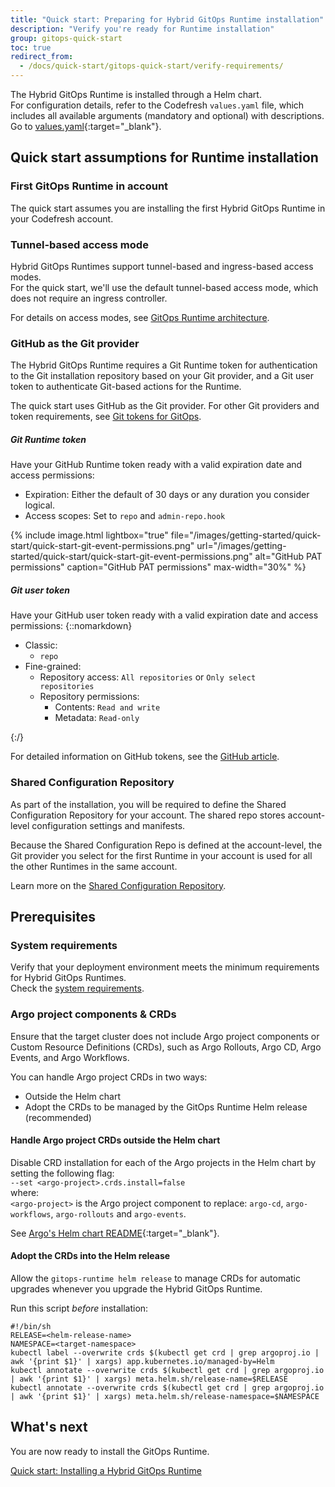 ```yaml
---
title: "Quick start: Preparing for Hybrid GitOps Runtime installation"
description: "Verify you're ready for Runtime installation"
group: gitops-quick-start
toc: true
redirect_from:
  - /docs/quick-start/gitops-quick-start/verify-requirements/
---
```




The Hybrid GitOps Runtime is installed through a Helm chart.  
For configuration details, refer to the Codefresh `values.yaml` file, which includes all available arguments (mandatory and optional) with descriptions. Go to [values.yaml](https://github.com/codefresh-io/gitops-runtime-helm/blob/main/charts/gitops-runtime/){:target="\_blank"}. 

## Quick start assumptions for Runtime installation

### First GitOps Runtime in account
The quick start assumes you are installing the first Hybrid GitOps Runtime in your Codefresh account. 

### Tunnel-based access mode
Hybrid GitOps Runtimes support tunnel-based and ingress-based access modes.    
For the quick start, we'll use the default tunnel-based access mode, which does not require an ingress controller.  

For details on access modes, see [GitOps Runtime architecture]({{site.baseurl}}/docs/installation/gitops/runtime-architecture/).

### GitHub as the Git provider  
The Hybrid GitOps Runtime requires a Git Runtime token for authentication to the Git installation repository based on your Git provider, and a Git user token to authenticate Git-based actions for the Runtime.  

The quick start uses GitHub as the Git provider. For other Git providers and token requirements, see [Git tokens for GitOps]({{site.baseurl}}/docs//docs/security/git-tokens/).  

##### Git Runtime token
Have your GitHub Runtime token ready with a valid expiration date and access permissions:
  * Expiration: Either the default of 30 days or any duration you consider logical.
  * Access scopes: Set to `repo` and `admin-repo.hook`

  {% include 
   image.html 
   lightbox="true" 
   file="/images/getting-started/quick-start/quick-start-git-event-permissions.png" 
   url="/images/getting-started/quick-start/quick-start-git-event-permissions.png" 
   alt="GitHub PAT permissions" 
   caption="GitHub PAT permissions"
   max-width="30%" 
   %}  

##### Git user token
Have your GitHub user token ready with a valid expiration date and access permissions:
{::nomarkdown}<ul><li>Classic:<ul><li><code class="highlighter-rouge">repo</code></li></ul><li>Fine-grained:<ul><li>Repository access: <code class="highlighter-rouge">All repositories</code> or <code class="highlighter-rouge">Only select repositories</code></li><li>Repository permissions:<ul><li>Contents: <code class="highlighter-rouge">Read and write</code></li><li>Metadata: <code class="highlighter-rouge">Read-only</code></li></ul></li></ul></li></ul>{:/}


For detailed information on GitHub tokens, see the [GitHub article](https://docs.github.com/en/authentication/keeping-your-account-and-data-secure/creating-a-personal-access-token).

### Shared Configuration Repository
As part of the installation, you will be required to define the Shared Configuration Repository for your account. The shared repo stores account-level configuration settings and manifests.

Because the Shared Configuration Repo is defined at the account-level, the Git provider you select for the first Runtime in your account is used for all the other Runtimes in the same account. 

Learn more on the [Shared Configuration Repository]({{site.baseurl}}/docs/installation/gitops/shared-configuration/).


## Prerequisites

### System requirements 
Verify that your deployment environment meets the minimum requirements for Hybrid GitOps Runtimes.  
Check the [system requirements]({{site.baseurl}}/docs/installation/gitops/hybrid-gitops-helm-installation/#minimum-system-requirements).  


### Argo project components & CRDs
Ensure that the target cluster does not include Argo project components or Custom Resource Definitions (CRDs), such as Argo Rollouts, Argo CD, Argo Events, and Argo Workflows.  

You can handle Argo project CRDs in two ways:
* Outside the Helm chart
* Adopt the CRDs to be managed by the GitOps Runtime Helm release (recommended)

#### Handle Argo project CRDs outside the Helm chart

Disable CRD installation for each of the Argo projects in the Helm chart by setting the following flag:<br>
  `--set <argo-project>.crds.install=false`<br>
  where:<br>
  `<argo-project>` is the Argo project component to replace: `argo-cd`, `argo-workflows`, `argo-rollouts` and `argo-events`.

See [Argo's Helm chart README](https://github.com/argoproj/argo-helm/blob/main/README.md){:target="\_blank"}.

#### Adopt the CRDs into the Helm release
Allow the `gitops-runtime helm release` to manage CRDs for automatic upgrades whenever you upgrade the Hybrid GitOps Runtime.

Run this script _before_ installation:

```
#!/bin/sh
RELEASE=<helm-release-name>
NAMESPACE=<target-namespace>
kubectl label --overwrite crds $(kubectl get crd | grep argoproj.io | awk '{print $1}' | xargs) app.kubernetes.io/managed-by=Helm
kubectl annotate --overwrite crds $(kubectl get crd | grep argoproj.io | awk '{print $1}' | xargs) meta.helm.sh/release-name=$RELEASE
kubectl annotate --overwrite crds $(kubectl get crd | grep argoproj.io | awk '{print $1}' | xargs) meta.helm.sh/release-namespace=$NAMESPACE
```


## What's next
You are now ready to install the GitOps Runtime.

[Quick start: Installing a Hybrid GitOps Runtime]({{site.baseurl}}/docs/quick-start/gitops-quick-start/runtime/)

